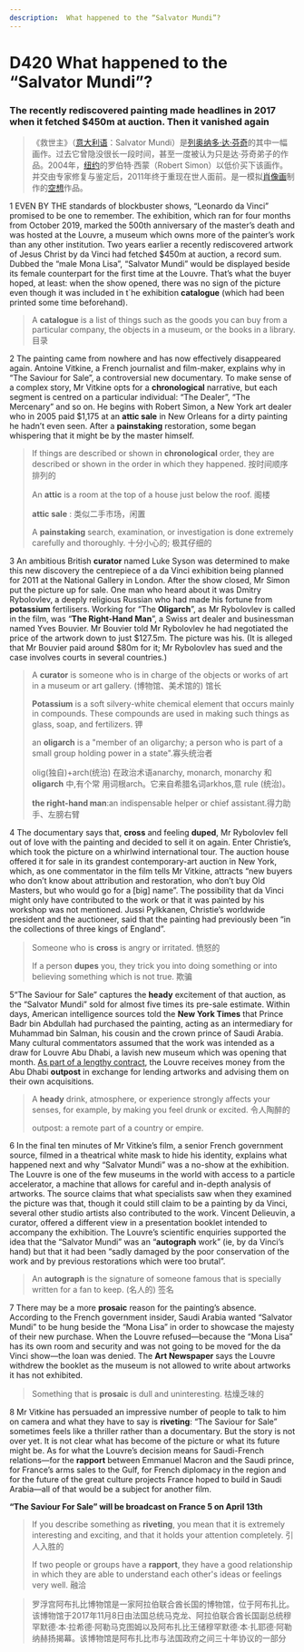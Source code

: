 ```yaml
---
description:  What happened to the “Salvator Mundi”?
---
```


# D420 What happened to the “Salvator Mundi”?

### The recently rediscovered painting made headlines in 2017 when it fetched $450m at auction. Then it vanished again

> 《救世主》（[意大利语](https://zh.wikipedia.org/wiki/義大利語)：Salvator Mundi）是[列奥纳多·达·芬奇](https://zh.wikipedia.org/wiki/列奥纳多·达·芬奇)的其中一幅画作。过去它曾隐没很长一段时间，甚至一度被认为只是达·芬奇弟子的作品。2004年，[纽约](https://zh.wikipedia.org/wiki/紐約)的罗伯特·西蒙（Robert Simon）以低价买下该画作。并交由专家修复与鉴定后，2011年终于重现在世人面前。是一模拟[肖像画](https://zh.wikipedia.org/wiki/肖像畫)制作的[空想](https://zh.wikipedia.org/w/index.php?title=空想&action=edit&redlink=1)作品。

 

1 EVEN BY THE standards of blockbuster shows, “Leonardo da Vinci” promised to be one to remember. The exhibition, which ran for four months from October 2019, marked the 500th anniversary of the master’s death and was hosted at the Louvre, a museum which owns more of the painter’s work than any other institution. Two years earlier a recently rediscovered artwork of Jesus Christ by da Vinci had fetched $450m at auction, a record sum. Dubbed the “male Mona Lisa”, “Salvator Mundi” would be displayed beside its female counterpart for the first time at the Louvre. That’s what the buyer hoped, at least: when the show opened, there was no sign of the picture even though it was included in t`he exhibition **catalogue** (which had been printed some time beforehand).

> A **catalogue** is a list of things such as the goods you can buy from a particular company, the objects in a museum, or the books in a library. 目录

 

2 The painting came from nowhere and has now effectively disappeared again. Antoine Vitkine, a French journalist and film-maker, explains why in “The Saviour for Sale”, a controversial new documentary. To make sense of a complex story, Mr Vitkine opts for a **chronological** narrative, but each segment is centred on a particular individual: “The Dealer”, “The Mercenary” and so on. He begins with Robert Simon, a New York art dealer who in 2005 paid $1,175 at an **attic sale** in New Orleans for a dirty painting he hadn’t even seen. After a **painstaking** restoration, some began whispering that it might be by the master himself.

> If things are described or shown in **chronological** order, they are described or shown in the order in which they happened. 按时间顺序排列的
>
> An **attic** is a room at the top of a house just below the roof. 阁楼
>
> **attic sale** : 类似二手市场，闲置
>
> A **painstaking** search, examination, or investigation is done extremely carefully and thoroughly. 十分小心的; 极其仔细的

 

3 An ambitious British **curator** named Luke Syson was determined to make this new discovery the centrepiece of a da Vinci exhibition being planned for 2011 at the National Gallery in London. After the show closed, Mr Simon put the picture up for sale. One man who heard about it was Dmitry Rybolovlev, a deeply religious Russian who had made his fortune from **potassium** fertilisers. Working for “The **Oligarch**”, as Mr Rybolovlev is called in the film, was “**The Right-Hand Man**”, a Swiss art dealer and businessman named Yves Bouvier. Mr Bouvier told Mr Rybolovlev he had negotiated the price of the artwork down to just $127.5m. The picture was his. (It is alleged that Mr Bouvier paid around $80m for it; Mr Rybolovlev has sued and the case involves courts in several countries.)

> A **curator** is someone who is in charge of the objects or works of art in a museum or art gallery. (博物馆、美术馆的) 馆长
>
> **Potassium** is a soft silvery-white chemical element that occurs mainly in compounds. These compounds are used in making such things as glass, soap, and fertilizers. 钾
>
> an **oligarch** is a "member of an oligarchy; a person who is part of a small group holding power in a state".寡头统治者
>
> olig(独自)+arch(统治) 在政治术语anarchy, monarch, monarchy 和**oligarch** 中,有个常 用词根arch。它来自希腊名词arkhos,意 rule (统治)。
>
> **the right-hand man**:an indispensable helper or chief assistant.得力助手、左膀右臂

 

4 The documentary says that, **cross** and feeling **duped**, Mr Rybolovlev fell out of love with the painting and decided to sell it on again. Enter Christie’s, which took the picture on a whirlwind international tour. The auction house offered it for sale in its grandest contemporary-art auction in New York, which, as one commentator in the film tells Mr Vitkine, attracts “new buyers who don’t know about attribution and restoration, who don’t buy Old Masters, but who would go for a [big] name”. The possibility that da Vinci might only have contributed to the work or that it was painted by his workshop was not mentioned. Jussi Pylkkanen, Christie’s worldwide president and the auctioneer, said that the painting had previously been “in the collections of three kings of England”.

> Someone who is **cross** is angry or irritated. 愤怒的
>
> If a person **dupes** you, they trick you into doing something or into believing something which is not true. 欺骗

 

5“The Saviour for Sale” captures the **heady** excitement of that auction, as the “Salvator Mundi” sold for almost five times its pre-sale estimate. Within days, American intelligence sources told the **New York Times** that Prince Badr bin Abdullah had purchased the painting, acting as an intermediary for Muhammad bin Salman, his cousin and the crown prince of Saudi Arabia. Many cultural commentators assumed that the work was intended as a draw for Louvre Abu Dhabi, a lavish new museum which was opening that month. [As part of a lengthy contract](https://www.economist.com/middle-east-and-africa/2017/11/09/louvre-abu-dhabi-is-the-gulfs-new-go-to-cultural-destination), the Louvre receives money from the Abu Dhabi **outpost** in exchange for lending artworks and advising them on their own acquisitions.

> A **heady** drink, atmosphere, or experience strongly affects your senses, for example, by making you feel drunk or excited. 令人陶醉的
>
> outpost: a remote part of a country or empire.

 

6 In the final ten minutes of Mr Vitkine’s film, a senior French government source, filmed in a theatrical white mask to hide his identity, explains what happened next and why “Salvator Mundi” was a no-show at the exhibition. The Louvre is one of the few museums in the world with access to a particle accelerator, a machine that allows for careful and in-depth analysis of artworks. The source claims that what specialists saw when they examined the picture was that, though it could still claim to be a painting by da Vinci, several other studio artists also contributed to the work. Vincent Delieuvin, a curator, offered a different view in a presentation booklet intended to accompany the exhibition. The Louvre’s scientific enquiries supported the idea that the “Salvator Mundi” was an “**autograph** work” (ie, by da Vinci’s hand) but that it had been “sadly damaged by the poor conservation of the work and by previous restorations which were too brutal”.

> An **autograph** is the signature of someone famous that is specially written for a fan to keep. (名人的) 签名

 

7 There may be a more **prosaic** reason for the painting’s absence. According to the French government insider, Saudi Arabia wanted “Salvator Mundi” to be hung beside the “Mona Lisa” in order to showcase the majesty of their new purchase. When the Louvre refused—because the “Mona Lisa” has its own room and security and was not going to be moved for the da Vinci show—the loan was denied. The **Art Newspaper** says the Louvre withdrew the booklet as the museum is not allowed to write about artworks it has not exhibited.

> Something that is **prosaic** is dull and uninteresting. 枯燥乏味的

 

8 Mr Vitkine has persuaded an impressive number of people to talk to him on camera and what they have to say is **riveting**: “The Saviour for Sale” sometimes feels like a thriller rather than a documentary. But the story is not over yet. It is not clear what has become of the picture or what its future might be. As for what the Louvre’s decision means for Saudi-French relations—for the **rapport** between Emmanuel Macron and the Saudi prince, for France’s arms sales to the Gulf, for French diplomacy in the region and for the future of the great culture projects France hoped to build in Saudi Arabia—all of that would be a subject for another film.

**“The Saviour For Sale” will be broadcast on France 5 on April 13th**

> If you describe something as **riveting**, you mean that it is extremely interesting and exciting, and that it holds your attention completely. 引人入胜的
>
> If two people or groups have a **rapport**, they have a good relationship in which they are able to understand each other's ideas or feelings very well. 融洽

> 罗浮宫阿布扎比博物馆是一家阿拉伯联合酋长国的博物馆，位于阿布扎比。该博物馆于2017年11月8日由法国总统马克龙、阿拉伯联合酋长国副总统穆罕默德·本·拉希德·阿勒马克图姆以及阿布扎比王储穆罕默德·本·扎耶德·阿勒纳赫扬揭幕。该博物馆是阿布扎比市与法国政府之间三十年协议的一部分

 





